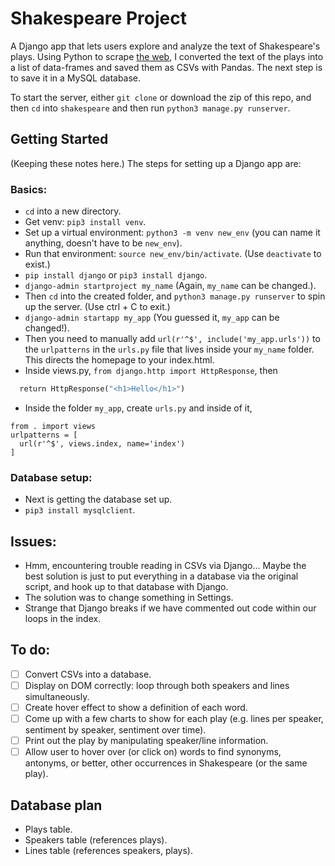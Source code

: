 
# Shakespeare Project
 A Django app that lets users explore and analyze the text of Shakespeare's plays. Using Python to scrape [the web](http://shakespeare.mit.edu/), I converted the text of the plays into a list of data-frames and saved them as CSVs with Pandas. The next step is to save it in a MySQL database.

To start the server, either `git clone` or download the zip of this repo, and then `cd` into `shakespeare` and then run `python3 manage.py runserver`.

## Getting Started
(Keeping these notes here.) The steps for setting up a Django app are:

### Basics:
- `cd` into a new directory.
- Get venv: `pip3 install venv`.
- Set up a virtual environment: `python3 -m venv new_env` (you can name it anything, doesn't have to be `new_env`).
- Run that environment: `source new_env/bin/activate`. (Use `deactivate` to exist.)
- `pip install django` or `pip3 install django`.
- `django-admin startproject my_name` (Again, `my_name` can be changed.).
- Then `cd` into the created folder, and `python3 manage.py runserver` to spin up the server. (Use ctrl + C to exit.)
- `django-admin startapp my_app` (You guessed it, `my_app` can be changed!).
- Then you need to manually add `url(r'^$', include('my_app.urls'))` to the `urlpatterns` in the `urls.py` file that lives inside your `my_name` folder. This directs the homepage to your index.html.
- Inside views.py, `from django.http import HttpResponse`, then
```def index(req):
  return HttpResponse("<h1>Hello</h1>")
  ```
- Inside the folder `my_app`, create `urls.py` and inside of it,
```from django.conf.urls import url
from . import views
urlpatterns = [
  url(r'^$', views.index, name='index')
]
```

### Database setup:
- Next is getting the database set up.
- `pip3 install mysqlclient`. 

## Issues:
- Hmm, encountering trouble reading in CSVs via Django... Maybe the best solution is just to put everything in a database via the original script, and hook up to that database with Django.
- The solution was to change something in Settings.
- Strange that Django breaks if we have commented out code within our loops in the index.

## To do:
- [ ] Convert CSVs into a database.
- [ ] Display on DOM correctly: loop through both speakers and lines simultaneously.
- [ ] Create hover effect to show a definition of each word.
- [ ] Come up with a few charts to show for each play (e.g. lines per speaker, sentiment by speaker, sentiment over time).
- [ ] Print out the play by manipulating speaker/line information.
- [ ] Allow user to hover over (or click on) words to find synonyms, antonyms, or better, other occurrences in Shakespeare (or the same play).

## Database plan
- Plays table.
- Speakers table (references plays).
- Lines table (references speakers, plays).
